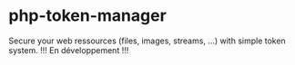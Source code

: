 # php-token-manager
Secure your web ressources (files, images, streams, ...) with simple token system.
!!! En développement !!!
